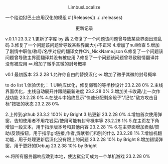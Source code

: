 <p align="center">
LimbusLocalize
</p>
一个给边狱巴士应用汉化的模组
# [Releases](../../releases)

<p align="center">
更新记录
</p>
v.0.1.1 23.3.2
1.更新了字库 by 茜
2.修复了一个问题该问题曾导致某些界面出现乱码
3.修复了一个问题该问题曾导致某些界面大小不正常
4.增加了null检查
5.增加了剧情中职位/称号/名字对应的翻译文件CN_NickName.json
6.修复了一个问题该问题曾导致主界面翻译并没有被应用
7.修复了一个问题该问题曾导致剧情翻译并没有被应用
∞.增加了微乎其微的封号概率

v0.1 最初版本 23.2.28
1.允许你自由的替换汉化
∞.增加了微乎其微的封号概率

to do list
1.体验优化：
    1.UI响应优化，修复弱智的等半秒设计 23.2.28 0%
    2.主线界面优化，主线自动展开并跟随最新进度 23.2.28 0%
    3.增加关卡收藏/上一次作战功能 23.2.28 0%
    4.在战斗中始终显示"快速分配剩余骰子"/记忆"敌方攻击目标"按钮的状态 23.2.28 0%
    
2.上传到github 23.3.2 100% by Bright
3.热更新 23.2.28 0%
4.增加首次使用弹窗，告知使用者不用花钱买/使用可能有封号概率等 23.2.28 1%
5.在主页左下角增加一段文本，用于指示版本号和其他内容 23.2.28 1%
6.在主界面增加贡献/赞助/反馈按钮，用于指示git链接,作者,贡献者们和别的什么 23.2.28 1%
7.增加机翻功能，用于处理更新后汉化没有跟上的问题 23.2.28 10% by Bright
8.增加错误弹窗，用于更好的Debug 23.2.38 10% by Bright

∞.将所有服务器响应改到本地，使边狱公司成为一个单机游戏 23.2.28 0%